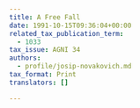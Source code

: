```yaml
---
title: A Free Fall
date: 1991-10-15T09:36:04+00:00
related_tax_publication_term:
  - 1033
tax_issue: AGNI 34
authors:
  - profile/josip-novakovich.md
tax_format: Print
translators: []

---
```

